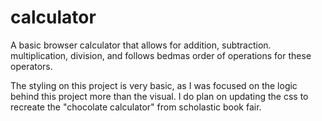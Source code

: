 # calculator
A basic browser calculator that allows for addition, subtraction. multiplication, division, and follows bedmas order of operations for these operators.

The styling on this project is very basic, as I was focused on the logic behind this project more than the visual. I do plan on updating the css to recreate the "chocolate calculator" from scholastic book fair.
